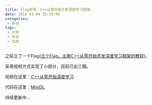 ```yaml
---
title: Flag实现：C++从零开始开发深度学习框架
date: 2018-03-04 15:19:00
categories:
 - 杂谈
tags:
 - 计划
 - 杂谈
 - 总结
---
```


之前立了一个Flag([立个Flag，出套C++从零开始开发深度学习框架的教程](/2018/01/07/zuo-si-de-flag/))。

采用视频方式实现了小部分，目前已出三期。

视频在这里：[C++从零开始深度学习](https://space.bilibili.com/8128445/#/channel/detail?cid=31345)

代码在这里：[MiniDL](https://github.com/xylcbd/MiniDL)

持续更新中...

